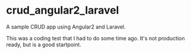 # crud_angular2_laravel
A sample CRUD app using Angular2 and Laravel.

This was a coding test that I had to do some time ago. It's not production ready, but is a good startpoint.